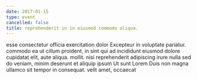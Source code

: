 ```yaml
---
date: 2017-01-15
type: event
cancelled: false
title: reprehenderit in in eiusmod commodo aliqua.
---
```

esse consectetur officia exercitation dolor Excepteur in voluptate pariatur. commodo ea ut cillum proident, in sint qui ad incididunt eiusmod dolore cupidatat elit, aute aliqua. mollit. nisi reprehenderit adipiscing irure nulla sed do veniam, minim deserunt et aliquip ipsum Ut sunt Lorem Duis non magna ullamco sit tempor in consequat. velit amet, occaecat